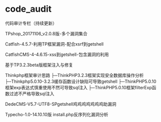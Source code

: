 # code_audit
代码审计专栏（持续更新）

TPshop_20171106_v2.0.8版-多个漏洞集合

Catfish-4.5.7-利用TP框架漏洞-配合xsrf到getshell

CatfishCMS-4-4.6.15-xss到getshell-包含漏洞的利用

基于TP3.2.3beta版框架注入与修复

Thinkphp框架审计思路
├─ThinkPHP3.2.3框架实现安全数据库操作分析
├─Thinkphp5.0.10-3.2.3缓存函数设计缺陷可导致getshell
├─ThinkPHP5.0.10框架exp表达式慎重使用不然可导致sql注入
├─ThinkPHP5.0.10框架filterExp函数过滤不严格导致sql注入

DedeCMS-V5.7-UTF8-SPgetshell鸡鸡鸡鸡鸡鸡鸡助漏洞

Typecho-1.0-14.10.10版 install.php反序列化漏洞分析
